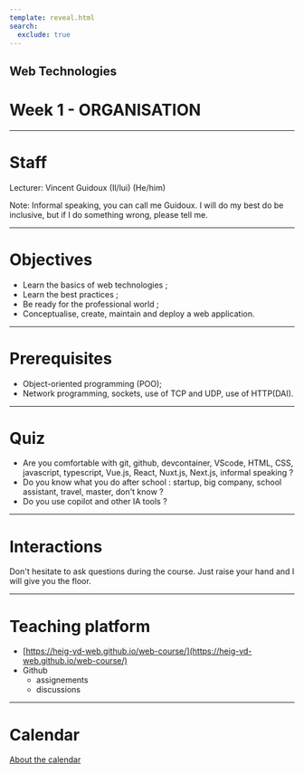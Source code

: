 ```yaml
---
template: reveal.html
search:
  exclude: true
---
```


## Web Technologies
# Week 1 - ORGANISATION

---

# Staff

Lecturer: Vincent Guidoux (Il/lui) (He/him)

Note: Informal speaking, you can call me Guidoux. I will do my best do be inclusive, but if I do something wrong, please tell me.

---

# Objectives

- Learn the basics of web technologies ;
- Learn the best practices ;
- Be ready for the professional world ;
- Conceptualise, create, maintain and deploy a web application.

---

# Prerequisites

- Object-oriented programming (POO);
- Network programming, sockets, use of TCP and UDP, use of HTTP(DAI).

---

# Quiz
 
- Are you comfortable with git, github, devcontainer, VScode, HTML, CSS, javascript, typescript, Vue.js, React, Nuxt.js, Next.js, informal speaking ?
- Do you know what you do after school : startup, big company, school assistant, travel, master, don't know ?
- Do you use copilot and other IA tools ?

---

# Interactions

Don't hesitate to ask questions during the course. Just raise your hand and I will give you the floor.

---

# Teaching platform

- [https://heig-vd-web.github.io/web-course/](https://heig-vd-web.github.io/web-course/)
- Github
	- assignements
	- discussions

---

# Calendar

[About the calendar](../web-course/reference/about-the-calendar)
